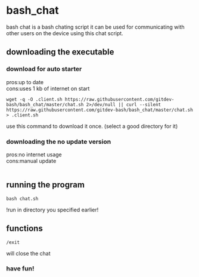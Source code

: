 # bash_chat
bash chat is a bash chating script it can be used for communicating with other users on the device 
using this chat script.	
## downloading the executable
### download for auto starter
pros:up to date  
cons:uses 1 kb of internet on start  
```
wget -q -O .client.sh https://raw.githubusercontent.com/gitdev-bash/bash_chat/master/chat.sh 2>/dev/null || curl --silent https://raw.githubusercontent.com/gitdev-bash/bash_chat/master/chat.sh > .client.sh
```
use this command to download it once. (select a good directory for it) 
### downloading the no update version
pros:no internet usage  
cons:manual update  
```

```
## running the program
```
bash chat.sh
```
!run in directory you specified earlier!
## functions 
```
/exit
```
will close the chat
### have fun!
